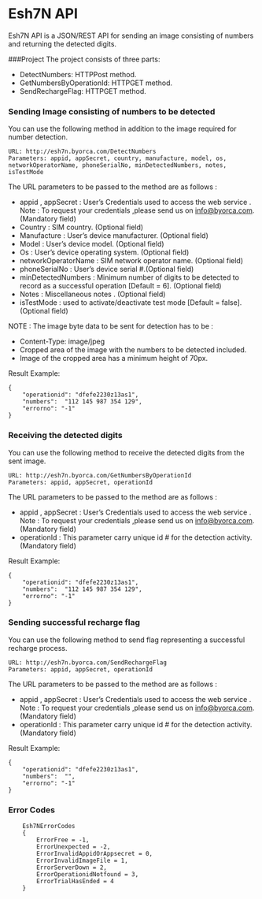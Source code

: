 Esh7N API
======================
Esh7N API is a JSON/REST API for sending an image consisting of numbers and returning the detected digits.

###Project
The project consists of three parts:

- DetectNumbers:  		HTTPPost method.
- GetNumbersByOperationId: 		HTTPGET method.
- SendRechargeFlag:	HTTPGET method.

### Sending Image consisting of numbers to be detected

You can use the following method in addition to the image required for number detection.

```
URL: http://esh7n.byorca.com/DetectNumbers
Parameters: appid, appSecret, country, manufacture, model, os, networkOperatorName, phoneSerialNo, minDetectedNumbers, notes, isTestMode
```
The URL parameters to be passed to the method are as follows :
-	appid , appSecret  : User’s Credentials  used to access the web service . Note : To request your credentials ,please send us on [info@byorca.com](mailto:info@byorca.com).  (Mandatory field)
-	Country : SIM country. (Optional field)
-	Manufacture : User’s device manufacturer. (Optional field)
-	Model : User’s device model. (Optional field)
-	Os : User’s device operating system. (Optional field)
-	networkOperatorName : SIM network operator name. (Optional field)
-	phoneSerialNo : User’s device serial #.(Optional field)
-	minDetectedNumbers : Minimum number of digits to be detected to record as a successful operation [Default = 6]. (Optional field)
-	Notes : Miscellaneous notes . (Optional field)
-	isTestMode : used to activate/deactivate test mode [Default = false].  (Optional field)

NOTE : The image byte data to be sent for detection has to be :
-   Content-Type: image/jpeg
-	Cropped area of the image with the numbers to be detected included.
-	Image of the cropped area has a minimum height of 70px.


Result Example:
```
{
    "operationid": "dfefe2230z13as1",
    "numbers":  "112 145 987 354 129",
    "errorno": "-1"
}
```

### Receiving the detected digits  

You can use the following method to receive the detected digits from the sent image.

```
URL: http://esh7n.byorca.com/GetNumbersByOperationId
Parameters: appid, appSecret, operationId
```
The URL parameters to be passed to the method are as follows :
-	appid , appSecret  : User’s Credentials  used to access the web service . Note : To request your credentials ,please send us on [info@byorca.com](mailto:info@byorca.com).  (Mandatory field)
-	operationId : This parameter carry unique id # for the detection activity. (Mandatory field)

Result Example:
```
{
    "operationid": "dfefe2230z13as1",
    "numbers":  "112 145 987 354 129",
    "errorno": "-1"
}
```

### Sending successful recharge flag

You can use the following method to send flag representing a successful recharge process.


```
URL: http://esh7n.byorca.com/SendRechargeFlag
Parameters: appid, appSecret, operationId
```
The URL parameters to be passed to the method are as follows :
-	appid , appSecret  : User’s Credentials  used to access the web service . Note : To request your credentials ,please send us on [info@byorca.com](mailto:info@byorca.com).  (Mandatory field)
-	operationId : This parameter carry unique id # for the detection activity. (Mandatory field)

Result Example:

```
{
    "operationid": "dfefe2230z13as1",
    "numbers":  "",
    "errorno": "-1"
}
```


### Error Codes

```
    Esh7NErrorCodes
    {
        ErrorFree = -1,
        ErrorUnexpected = -2,
        ErrorInvalidAppidOrAppsecret = 0,
        ErrorInvalidImageFile = 1,
        ErrorServerDown = 2,
        ErrorOperationidNotfound = 3,
        ErrorTrialHasEnded = 4
    }
```



